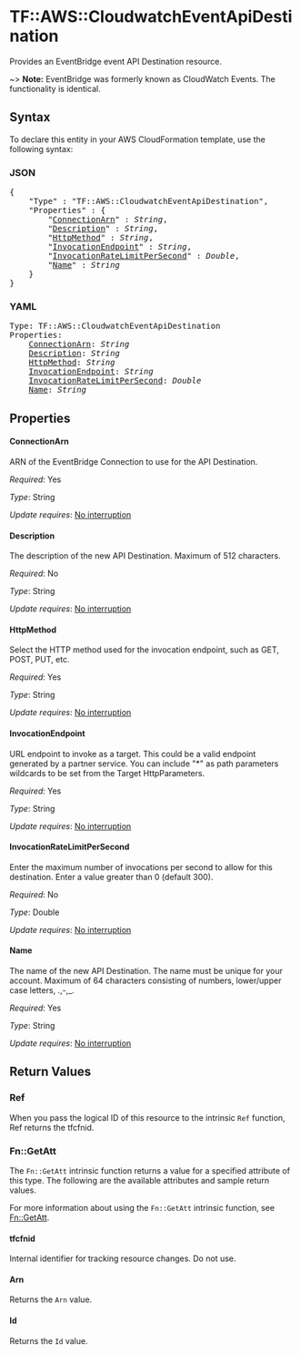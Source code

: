 # TF::AWS::CloudwatchEventApiDestination

Provides an EventBridge event API Destination resource.

~> **Note:** EventBridge was formerly known as CloudWatch Events. The functionality is identical.

## Syntax

To declare this entity in your AWS CloudFormation template, use the following syntax:

### JSON

<pre>
{
    "Type" : "TF::AWS::CloudwatchEventApiDestination",
    "Properties" : {
        "<a href="#connectionarn" title="ConnectionArn">ConnectionArn</a>" : <i>String</i>,
        "<a href="#description" title="Description">Description</a>" : <i>String</i>,
        "<a href="#httpmethod" title="HttpMethod">HttpMethod</a>" : <i>String</i>,
        "<a href="#invocationendpoint" title="InvocationEndpoint">InvocationEndpoint</a>" : <i>String</i>,
        "<a href="#invocationratelimitpersecond" title="InvocationRateLimitPerSecond">InvocationRateLimitPerSecond</a>" : <i>Double</i>,
        "<a href="#name" title="Name">Name</a>" : <i>String</i>
    }
}
</pre>

### YAML

<pre>
Type: TF::AWS::CloudwatchEventApiDestination
Properties:
    <a href="#connectionarn" title="ConnectionArn">ConnectionArn</a>: <i>String</i>
    <a href="#description" title="Description">Description</a>: <i>String</i>
    <a href="#httpmethod" title="HttpMethod">HttpMethod</a>: <i>String</i>
    <a href="#invocationendpoint" title="InvocationEndpoint">InvocationEndpoint</a>: <i>String</i>
    <a href="#invocationratelimitpersecond" title="InvocationRateLimitPerSecond">InvocationRateLimitPerSecond</a>: <i>Double</i>
    <a href="#name" title="Name">Name</a>: <i>String</i>
</pre>

## Properties

#### ConnectionArn

ARN of the EventBridge Connection to use for the API Destination.

_Required_: Yes

_Type_: String

_Update requires_: [No interruption](https://docs.aws.amazon.com/AWSCloudFormation/latest/UserGuide/using-cfn-updating-stacks-update-behaviors.html#update-no-interrupt)

#### Description

The description of the new API Destination. Maximum of 512 characters.

_Required_: No

_Type_: String

_Update requires_: [No interruption](https://docs.aws.amazon.com/AWSCloudFormation/latest/UserGuide/using-cfn-updating-stacks-update-behaviors.html#update-no-interrupt)

#### HttpMethod

Select the HTTP method used for the invocation endpoint, such as GET, POST, PUT, etc.

_Required_: Yes

_Type_: String

_Update requires_: [No interruption](https://docs.aws.amazon.com/AWSCloudFormation/latest/UserGuide/using-cfn-updating-stacks-update-behaviors.html#update-no-interrupt)

#### InvocationEndpoint

URL endpoint to invoke as a target. This could be a valid endpoint generated by a partner service. You can include "*" as path parameters wildcards to be set from the Target HttpParameters.

_Required_: Yes

_Type_: String

_Update requires_: [No interruption](https://docs.aws.amazon.com/AWSCloudFormation/latest/UserGuide/using-cfn-updating-stacks-update-behaviors.html#update-no-interrupt)

#### InvocationRateLimitPerSecond

Enter the maximum number of invocations per second to allow for this destination. Enter a value greater than 0 (default 300).

_Required_: No

_Type_: Double

_Update requires_: [No interruption](https://docs.aws.amazon.com/AWSCloudFormation/latest/UserGuide/using-cfn-updating-stacks-update-behaviors.html#update-no-interrupt)

#### Name

The name of the new API Destination. The name must be unique for your account. Maximum of 64 characters consisting of numbers, lower/upper case letters, .,-,_.

_Required_: Yes

_Type_: String

_Update requires_: [No interruption](https://docs.aws.amazon.com/AWSCloudFormation/latest/UserGuide/using-cfn-updating-stacks-update-behaviors.html#update-no-interrupt)

## Return Values

### Ref

When you pass the logical ID of this resource to the intrinsic `Ref` function, Ref returns the tfcfnid.

### Fn::GetAtt

The `Fn::GetAtt` intrinsic function returns a value for a specified attribute of this type. The following are the available attributes and sample return values.

For more information about using the `Fn::GetAtt` intrinsic function, see [Fn::GetAtt](https://docs.aws.amazon.com/AWSCloudFormation/latest/UserGuide/intrinsic-function-reference-getatt.html).

#### tfcfnid

Internal identifier for tracking resource changes. Do not use.

#### Arn

Returns the <code>Arn</code> value.

#### Id

Returns the <code>Id</code> value.


